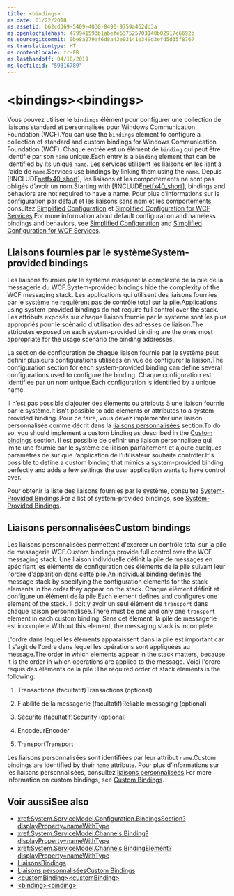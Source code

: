 ```yaml
---
title: <bindings>
ms.date: 01/22/2018
ms.assetid: b62cd369-5409-4030-8490-9759a462dd3a
ms.openlocfilehash: 479941593b1abefe637525703140b02917c6692b
ms.sourcegitcommit: 0be8a279af6d8a43e03141e349d3efd5d35f8767
ms.translationtype: HT
ms.contentlocale: fr-FR
ms.lasthandoff: 04/18/2019
ms.locfileid: "59316789"
---
```

# <a name="bindings"></a><span data-ttu-id="42c62-101">\<bindings></span><span class="sxs-lookup"><span data-stu-id="42c62-101">\<bindings></span></span>

<span data-ttu-id="42c62-102">Vous pouvez utiliser le `bindings` élément pour configurer une collection de liaisons standard et personnalisés pour Windows Communication Foundation (WCF).</span><span class="sxs-lookup"><span data-stu-id="42c62-102">You can use the `bindings` element to configure a collection of standard and custom bindings for Windows Communication Foundation (WCF).</span></span> <span data-ttu-id="42c62-103">Chaque entrée est un élément de `binding` qui peut être identifié par son `name` unique.</span><span class="sxs-lookup"><span data-stu-id="42c62-103">Each entry is a `binding` element that can be identified by its unique `name`.</span></span> <span data-ttu-id="42c62-104">Les services utilisent les liaisons en les liant à l’aide de `name`.</span><span class="sxs-lookup"><span data-stu-id="42c62-104">Services use bindings by linking them using the `name`.</span></span> <span data-ttu-id="42c62-105">Depuis [!INCLUDE[netfx40_short](../../../../../includes/netfx40-short-md.md)], les liaisons et les comportements ne sont pas obligés d’avoir un nom.</span><span class="sxs-lookup"><span data-stu-id="42c62-105">Starting with [!INCLUDE[netfx40_short](../../../../../includes/netfx40-short-md.md)], bindings and behaviors are not required to have a name.</span></span> <span data-ttu-id="42c62-106">Pour plus d’informations sur la configuration par défaut et les liaisons sans nom et les comportements, consultez [Simplified Configuration](../../../../../docs/framework/wcf/simplified-configuration.md) et [Simplified Configuration for WCF Services](../../../../../docs/framework/wcf/samples/simplified-configuration-for-wcf-services.md).</span><span class="sxs-lookup"><span data-stu-id="42c62-106">For more information about default configuration and nameless bindings and behaviors, see [Simplified Configuration](../../../../../docs/framework/wcf/simplified-configuration.md) and [Simplified Configuration for WCF Services](../../../../../docs/framework/wcf/samples/simplified-configuration-for-wcf-services.md).</span></span>  
  
## <a name="system-provided-bindings"></a><span data-ttu-id="42c62-107">Liaisons fournies par le système</span><span class="sxs-lookup"><span data-stu-id="42c62-107">System-provided bindings</span></span>
 
 <span data-ttu-id="42c62-108">Les liaisons fournies par le système masquent la complexité de la pile de la messagerie du WCF.</span><span class="sxs-lookup"><span data-stu-id="42c62-108">System-provided bindings hide the complexity of the WCF messaging stack.</span></span> <span data-ttu-id="42c62-109">Les applications qui utilisent des liaisons fournies par le système ne requièrent pas de contrôle total sur la pile.</span><span class="sxs-lookup"><span data-stu-id="42c62-109">Applications using system-provided bindings do not require full control over the stack.</span></span> <span data-ttu-id="42c62-110">Les attributs exposés sur chaque liaison fournie par le système sont les plus appropriés pour le scénario d'utilisation des adresses de liaison.</span><span class="sxs-lookup"><span data-stu-id="42c62-110">The attributes exposed on each system-provided binding are the ones most appropriate for the usage scenario the binding addresses.</span></span>  
  
 <span data-ttu-id="42c62-111">La section de configuration de chaque liaison fournie par le système peut définir plusieurs configurations utilisées en vue de configurer la liaison.</span><span class="sxs-lookup"><span data-stu-id="42c62-111">The configuration section for each system-provided binding can define several configurations used to configure the binding.</span></span> <span data-ttu-id="42c62-112">Chaque configuration est identifiée par un nom unique.</span><span class="sxs-lookup"><span data-stu-id="42c62-112">Each configuration is identified by a unique name.</span></span>  
  
 <span data-ttu-id="42c62-113">Il n’est pas possible d’ajouter des éléments ou attributs à une liaison fournie par le système.</span><span class="sxs-lookup"><span data-stu-id="42c62-113">It isn't possible to add elements or attributes to a system-provided binding.</span></span> <span data-ttu-id="42c62-114">Pour ce faire, vous devez implémenter une liaison personnalisée comme décrit dans la [liaisons personnalisées](#custom-bindings) section.</span><span class="sxs-lookup"><span data-stu-id="42c62-114">To do so, you should implement a custom binding as described in the [Custom bindings](#custom-bindings) section.</span></span> <span data-ttu-id="42c62-115">Il est possible de définir une liaison personnalisée qui imite une fournie par le système de liaison parfaitement et ajoute quelques paramètres de sur que l’application de l’utilisateur souhaite contrôler.</span><span class="sxs-lookup"><span data-stu-id="42c62-115">It's possible to define a custom binding that mimics a system-provided binding perfectly and adds a few settings the user application wants to have control over.</span></span>  
  
 <span data-ttu-id="42c62-116">Pour obtenir la liste des liaisons fournies par le système, consultez [System-Provided Bindings](../../../../../docs/framework/wcf/system-provided-bindings.md).</span><span class="sxs-lookup"><span data-stu-id="42c62-116">For a list of system-provided bindings, see [System-Provided Bindings](../../../../../docs/framework/wcf/system-provided-bindings.md).</span></span>  
  
## <a name="custom-bindings"></a><span data-ttu-id="42c62-117">Liaisons personnalisées</span><span class="sxs-lookup"><span data-stu-id="42c62-117">Custom bindings</span></span>

 <span data-ttu-id="42c62-118">Les liaisons personnalisées permettent d'exercer un contrôle total sur la pile de messagerie WCF.</span><span class="sxs-lookup"><span data-stu-id="42c62-118">Custom bindings provide full control over the WCF messaging stack.</span></span> <span data-ttu-id="42c62-119">Une liaison individuelle définit la pile de messages en spécifiant les éléments de configuration des éléments de la pile suivant leur l'ordre d'apparition dans cette pile.</span><span class="sxs-lookup"><span data-stu-id="42c62-119">An individual binding defines the message stack by specifying the configuration elements for the stack elements in the order they appear on the stack.</span></span> <span data-ttu-id="42c62-120">Chaque élément définit et configure un élément de la pile.</span><span class="sxs-lookup"><span data-stu-id="42c62-120">Each element defines and configures one element of the stack.</span></span> <span data-ttu-id="42c62-121">Il doit y avoir un seul élément de `transport` dans chaque liaison personnalisée.</span><span class="sxs-lookup"><span data-stu-id="42c62-121">There must be one and only one `transport` element in each custom binding.</span></span> <span data-ttu-id="42c62-122">Sans cet élément, la pile de messagerie est incomplète.</span><span class="sxs-lookup"><span data-stu-id="42c62-122">Without this element, the messaging stack is incomplete.</span></span>  
  
 <span data-ttu-id="42c62-123">L'ordre dans lequel les éléments apparaissent dans la pile est important car il s'agit de l'ordre dans lequel les opérations sont appliquées au message.</span><span class="sxs-lookup"><span data-stu-id="42c62-123">The order in which elements appear in the stack matters, because it is the order in which operations are applied to the message.</span></span> <span data-ttu-id="42c62-124">Voici l'ordre requis des éléments de la pile :</span><span class="sxs-lookup"><span data-stu-id="42c62-124">The required order of stack elements is the following:</span></span>  
  
1. <span data-ttu-id="42c62-125">Transactions (facultatif)</span><span class="sxs-lookup"><span data-stu-id="42c62-125">Transactions (optional)</span></span>  
  
2. <span data-ttu-id="42c62-126">Fiabilité de la messagerie (facultatif)</span><span class="sxs-lookup"><span data-stu-id="42c62-126">Reliable messaging (optional)</span></span>  
  
3. <span data-ttu-id="42c62-127">Sécurité (facultatif)</span><span class="sxs-lookup"><span data-stu-id="42c62-127">Security (optional)</span></span>  
  
4. <span data-ttu-id="42c62-128">Encodeur</span><span class="sxs-lookup"><span data-stu-id="42c62-128">Encoder</span></span>  
  
5. <span data-ttu-id="42c62-129">Transport</span><span class="sxs-lookup"><span data-stu-id="42c62-129">Transport</span></span>  
  
 <span data-ttu-id="42c62-130">Les liaisons personnalisées sont identifiées par leur attribut `name`.</span><span class="sxs-lookup"><span data-stu-id="42c62-130">Custom bindings are identified by their `name` attribute.</span></span> <span data-ttu-id="42c62-131">Pour plus d’informations sur les liaisons personnalisées, consultez [liaisons personnalisées](../../../../../docs/framework/wcf/extending/custom-bindings.md).</span><span class="sxs-lookup"><span data-stu-id="42c62-131">For more information on custom bindings, see [Custom Bindings](../../../../../docs/framework/wcf/extending/custom-bindings.md).</span></span>  
  
## <a name="see-also"></a><span data-ttu-id="42c62-132">Voir aussi</span><span class="sxs-lookup"><span data-stu-id="42c62-132">See also</span></span>

- <xref:System.ServiceModel.Configuration.BindingsSection?displayProperty=nameWithType>  
- <xref:System.ServiceModel.Channels.Binding?displayProperty=nameWithType>  
- <xref:System.ServiceModel.Channels.BindingElement?displayProperty=nameWithType>  
- [<span data-ttu-id="42c62-133">Liaisons</span><span class="sxs-lookup"><span data-stu-id="42c62-133">Bindings</span></span>](../../../../../docs/framework/wcf/bindings.md)  
- [<span data-ttu-id="42c62-134">Liaisons personnalisées</span><span class="sxs-lookup"><span data-stu-id="42c62-134">Custom Bindings</span></span>](../../../../../docs/framework/wcf/extending/custom-bindings.md)  
- [<span data-ttu-id="42c62-135">\<customBinding></span><span class="sxs-lookup"><span data-stu-id="42c62-135">\<customBinding></span></span>](../../../../../docs/framework/configure-apps/file-schema/wcf/custombinding.md)  
- [<span data-ttu-id="42c62-136">\<binding></span><span class="sxs-lookup"><span data-stu-id="42c62-136">\<binding></span></span>](../../../../../docs/framework/misc/binding.md)
